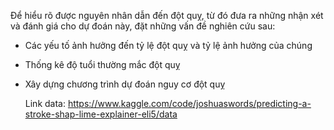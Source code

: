 Để hiểu rõ được nguyên nhân dẫn đến đột quỵ, từ đó đưa ra những nhận xét và đánh giá cho dự đoán này, đặt những vấn đề nghiên cứu sau:

- Các yếu tố ảnh hưởng đến tỷ lệ đột quỵ và tỷ lệ ảnh hưởng của chúng
- Thống kê độ tuổi thường mắc đột quỵ
- Xây dựng chương trình dự đoán nguy cơ đột quỵ

  Link data: https://www.kaggle.com/code/joshuaswords/predicting-a-stroke-shap-lime-explainer-eli5/data
  
